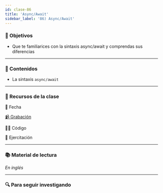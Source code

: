 ```yaml
---
id: clase-86
title: 'Async/Await'
sidebar_label: '86) Async/Await'
---
```


### 🏁 Objetivos

- Que te familiarices con la sintaxis async/await y comprendas sus diferencias

---

### 📝 Contenidos

- La sintaxis `async/await`

---

### 🚀 Recursos de la clase

📆 Fecha

[📹 Grabación](https://us02web.zoom.us/rec/share/fpD7BdWtf5feEYVgRZbRgUeEkt0TrqaI85PJXqIRZ40PnIvMZ_a2Kq8z1qbOCJ_c.GTCIOcVdvP1dtHB_?startTime=1654121906000)

👩‍💻 Código

💪 Ejercitación

---

### 📚 Material de lectura

_En inglés_

---

### 🔍 Para seguir investigando
